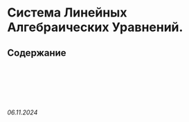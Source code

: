 # Система Линейных Алгебраических Уравнений.

## Содержание

## 

<br><br>
<br><br>

###### 06.11.2024